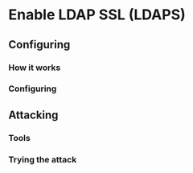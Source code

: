 # Enable LDAP SSL (LDAPS)

## Configuring

### How it works



### Configuring



## Attacking

### Tools



### Trying the attack

